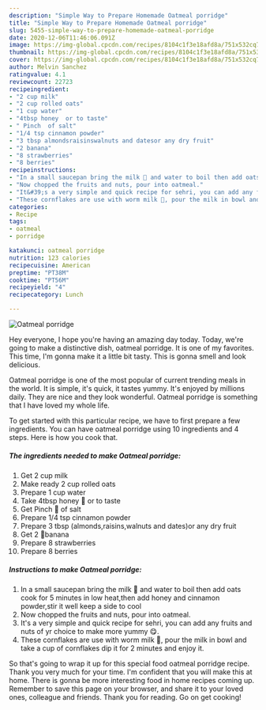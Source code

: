 ```yaml
---
description: "Simple Way to Prepare Homemade Oatmeal porridge"
title: "Simple Way to Prepare Homemade Oatmeal porridge"
slug: 5455-simple-way-to-prepare-homemade-oatmeal-porridge
date: 2020-12-06T11:46:06.091Z
image: https://img-global.cpcdn.com/recipes/8104c1f3e18afd8a/751x532cq70/oatmeal-porridge-recipe-main-photo.jpg
thumbnail: https://img-global.cpcdn.com/recipes/8104c1f3e18afd8a/751x532cq70/oatmeal-porridge-recipe-main-photo.jpg
cover: https://img-global.cpcdn.com/recipes/8104c1f3e18afd8a/751x532cq70/oatmeal-porridge-recipe-main-photo.jpg
author: Melvin Sanchez
ratingvalue: 4.1
reviewcount: 22723
recipeingredient:
- "2 cup milk"
- "2 cup rolled oats"
- "1 cup water"
- "4tbsp honey  or to taste"
- " Pinch  of salt"
- "1/4 tsp cinnamon powder"
- "3 tbsp almondsraisinswalnuts and datesor any dry fruit"
- "2 banana"
- "8 strawberries"
- "8 berries"
recipeinstructions:
- "In a small saucepan bring the milk 🥛 and water to boil then add oats cook for 5 minutes in low heat,then add honey and cinnamon powder,stir it well keep a side to cool"
- "Now chopped the fruits and nuts, pour into oatmeal."
- "It&#39;s a very simple and quick recipe for sehri, you can add any fruits and nuts of yr choice to make more yummy 😋."
- "These cornflakes are use with worm milk 🥛, pour the milk in bowl and take a cup of cornflakes dip it for 2 minutes and enjoy it."
categories:
- Recipe
tags:
- oatmeal
- porridge

katakunci: oatmeal porridge 
nutrition: 123 calories
recipecuisine: American
preptime: "PT38M"
cooktime: "PT56M"
recipeyield: "4"
recipecategory: Lunch

---
```



![Oatmeal porridge](https://img-global.cpcdn.com/recipes/8104c1f3e18afd8a/751x532cq70/oatmeal-porridge-recipe-main-photo.jpg)

Hey everyone, I hope you're having an amazing day today. Today, we're going to make a distinctive dish, oatmeal porridge. It is one of my favorites. This time, I'm gonna make it a little bit tasty. This is gonna smell and look delicious.

Oatmeal porridge is one of the most popular of current trending meals in the world. It is simple, it's quick, it tastes yummy. It's enjoyed by millions daily. They are nice and they look wonderful. Oatmeal porridge is something that I have loved my whole life.




To get started with this particular recipe, we have to first prepare a few ingredients. You can have oatmeal porridge using 10 ingredients and 4 steps. Here is how you cook that.

<!--inarticleads1-->

##### The ingredients needed to make Oatmeal porridge:

1. Get 2 cup milk
1. Make ready 2 cup rolled oats
1. Prepare 1 cup water
1. Take 4tbsp honey 🍯 or to taste
1. Get  Pinch 🧂 of salt
1. Prepare 1/4 tsp cinnamon powder
1. Prepare 3 tbsp (almonds,raisins,walnuts and dates)or any dry fruit
1. Get 2 🍌banana
1. Prepare 8 strawberries
1. Prepare 8 berries




<!--inarticleads2-->

##### Instructions to make Oatmeal porridge:

1. In a small saucepan bring the milk 🥛 and water to boil then add oats cook for 5 minutes in low heat,then add honey and cinnamon powder,stir it well keep a side to cool
1. Now chopped the fruits and nuts, pour into oatmeal.
1. It&#39;s a very simple and quick recipe for sehri, you can add any fruits and nuts of yr choice to make more yummy 😋.
1. These cornflakes are use with worm milk 🥛, pour the milk in bowl and take a cup of cornflakes dip it for 2 minutes and enjoy it.




So that's going to wrap it up for this special food oatmeal porridge recipe. Thank you very much for your time. I'm confident that you will make this at home. There is gonna be more interesting food in home recipes coming up. Remember to save this page on your browser, and share it to your loved ones, colleague and friends. Thank you for reading. Go on get cooking!
